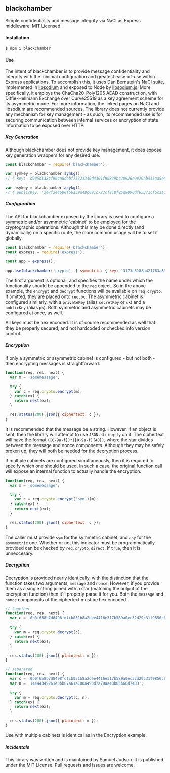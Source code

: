 ## blackchamber

Simple confidentiality and message integrity via NaCl as Express middleware. MIT Licensed.

#### Installation

```sh
$ npm i blackchamber
```

#### Use

The intent of blackchamber is to provide message confidentiality and integrity with the minimal configuration and greatest ease-of-use within Express applications. To accomplish this, it uses Dan Bernstein's [NaCl](https://nacl.cr.yp.to/) suite, implemented in [libsodium](https://download.libsodium.org/doc/) and exposed to Node by [libsodium.js](https://github.com/jedisct1/libsodium.js). More specifically, it employs the ChaCha20-Poly1205 AEAD construction, with Diffie-Hellmann Exchange over Curve25519 as a key agreement scheme for its asymmetric mode. For more information, the linked pages on NaCl and libsodium are recommended sources. The library does not currently provide any mechanism for key management - as such, its recommended use is for securing communication between internal services or encryption of state information to be exposed over HTTP.

##### Key Generation

Although blackchamber does not provide key management, it does expose key generation wrappers for any desired use.

```js
const blackchamber = require('blackchamber');

var symkey = blackchamber.symkg();
// { key: 'd905d138cf964a8debf75321340d4301f90839bc20926e9e79ab415aa5e65bac', keyType: 'chacha20poly1305' }

var asykey = blackchamber.asykg();
// { publicKey: '3e7f2e4680f56a59a48c091c723cf918f85d8090df65371cf6caaf141521ed62', privateKey:'c981761d12e0d616e092e2fd30cfc2e827ae025e6d039cb7dc51fbafb62873f9', keyType: 'curve25519' }
```

##### Configuration

The API for blackchamber exposed by the library is used to configure a symmetric and/or asymmetric 'cabinet' to be employed for the cryptographic operations. Although this may be done directly (and dynamically) on a specific route, the more common usage will be to set it globally.

```js
const blackchamber = require('blackchamber');
const express = require('express');

const app = express();

app.use(blackchamber('crypto', { symmetric: { key: '3173a5188a421783a89b7f5910a57f42c830cb5bfe7c7174d1847655650fae4b' } }));
```

The first argument is optional, and specifies the name under which the functionality should be appended to the `req` object. So in the above example, the `encrypt` and `decrypt` functions will be available on `req.crypto`. If omitted, they are placed onto `req.bc`. The asymmetric cabinet is configured similarly, with a `privateKey` (alias `secretKey` or `sk`) and a `publicKey` (alias `pk`). Both symmetric and asymmetric cabinets may be configured at once, as well.

All keys must be hex encoded. It is of course recommended as well that they be properly secured, and not hardcoded or checked into version control.

##### Encryption

If only a symmetric or asymmetric cabinet is configured - but not both - then encrypting messages is straightforward.

```js
function(req, res, next) {
  var m = 'somemessage';

  try {
    var c = req.crypto.encrypt(m);
  } catch(ex) {
    return next(ex);
  }

  res.status(200).json({ ciphertext: c });
}
```

It is recommended that the message be a string. However, if an object is sent, then the library will attempt to use `JSON.stringify` on it. The ciphertext will have the format `([0-9a-f])*([0-9a-f]{48})`, where the star divides between the message and nonce components. Although they may be safely broken up, they will both be needed for the decryption process.

If multiple cabinets are configured simultaneously, then it is required to specify which one should be used. In such a case, the original function call will expose an internal function to actually handle the encryption.

```js
function(req, res, next) {
  var m = 'somemessage';

  try {
    var c = req.crypto.encrypt('sym')(m);
  } catch(ex) {
    return next(ex);
  }

  res.status(200).json({ ciphertext: c });
}
```

The caller must provide `sym` for the symmetric cabinet, and `asy` for the `asymmetric` one. Whether or not this indicator must be programmatically provided can be checked by `req.crypto.direct`. If `true`, then it is unneccesary.

##### Decryption

Decryption is provided nearly identically, with the distinction that the function takes two arguments, `message` and `nonce`. However, if you provide them as a single string joined with a star (matching the output of the encryption function) then it'll properly parse it for you. Both the `message` and `nonce` components of the ciphertext must be hex encoded.

```js
// together
function(req, res, next) {
  var c = '0b0f658b7d8498fdfcb051b8a2dee4416e317b589a0ec32d29c31f9856c8d2b49057c633*14e44349261e3bb87a61a100a493d7a78aa43b83b66d7483';

  try {
    var m = req.crypto.decrypt(c);
  } catch(ex) {
    return next(ex);
  }

  res.status(200).json({ plaintext: m });
}

// separated
function(req, res, next) {
  var c = '0b0f658b7d8498fdfcb051b8a2dee4416e317b589a0ec32d29c31f9856c8d2b49057c633';
  var n = '14e44349261e3bb87a61a100a493d7a78aa43b83b66d7483';

  try {
    var m = req.crypto.decrypt(c, n);
  } catch(ex) {
    return next(ex);
  }

  res.status(200).json({ plaintext: m });
}

```

Use with multiple cabinets is identical as in the Encryption example.

##### Incidentals

This library was written and is maintained by Samuel Judson. It is published under the MIT License. Pull requests and issues are welcome.
